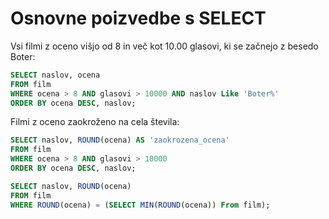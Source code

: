 # Osnovne poizvedbe s SELECT

Vsi filmi z oceno višjo od 8 in več kot 10.00 glasovi, ki se začnejo z besedo Boter:
```sql
SELECT naslov, ocena
FROM film
WHERE ocena > 8 AND glasovi > 10000 AND naslov Like 'Boter%'
ORDER BY ocena DESC, naslov;
```

Filmi z oceno zaokroženo na cela števila:
```sql
SELECT naslov, ROUND(ocena) AS 'zaokrozena_ocena'
FROM film
WHERE ocena > 8 AND glasovi > 10000
ORDER BY ocena DESC, naslov;
```

```sql
SELECT naslov, ROUND(ocena)
FROM film
WHERE ROUND(ocena) = (SELECT MIN(ROUND(ocena)) From film);
```